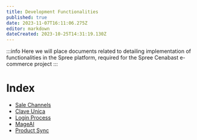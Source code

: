 ```yaml
---
title: Development Functionalities
published: true
date: 2023-11-07T16:11:06.275Z
editor: markdown
dateCreated: 2023-10-25T14:31:19.130Z
---
```


:::info
Here we will place documents related to detailing implementation of functionalities in the Spree platform, required for the Spree Cenabast e-commerce project
:::

# Index

- [Sale Channels](sale-channels.md)
- [Clave Unica](clave-unica.md)
- [Login Process](login-process.md)
- [MageAI](mage-ai.md)
- [Product Sync](./product-sync.md)
